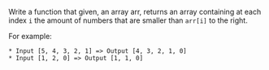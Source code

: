 Write a function that given, an array arr, returns an array containing at each index `i` the amount of numbers that are smaller than `arr[i]` to the right.

For example:
```
* Input [5, 4, 3, 2, 1] => Output [4, 3, 2, 1, 0]
* Input [1, 2, 0] => Output [1, 1, 0]
```
